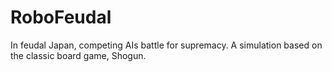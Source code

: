 # RoboFeudal
In feudal Japan, competing AIs battle for supremacy. A simulation based on the classic board game, Shogun.
